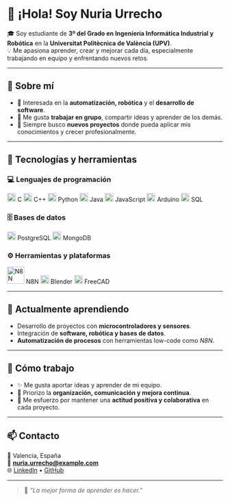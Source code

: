 # 👋 ¡Hola! Soy **Nuria Urrecho**

🎓 Soy estudiante de **3º del Grado en Ingeniería Informática Industrial y Robótica** en la **Universitat Politècnica de València (UPV)**.  
💡 Me apasiona aprender, crear y mejorar cada día, especialmente trabajando en equipo y enfrentando nuevos retos.

---

## 🧠 Sobre mí

- 🤖 Interesada en la **automatización, robótica** y el **desarrollo de software**.  
- 💬 Me gusta **trabajar en grupo**, compartir ideas y aprender de los demás.  
- 🚀 Siempre busco **nuevos proyectos** donde pueda aplicar mis conocimientos y crecer profesionalmente.  

---

## 🧩 Tecnologías y herramientas

### 💻 Lenguajes de programación
<p align="left">
  <img src="https://cdn.jsdelivr.net/gh/devicons/devicon/icons/c/c-original.svg" alt="C" width="20" height="20"/> C  
  <img src="https://cdn.jsdelivr.net/gh/devicons/devicon/icons/cplusplus/cplusplus-original.svg" alt="C++" width="20" height="20"/> C++  
  <img src="https://cdn.jsdelivr.net/gh/devicons/devicon/icons/python/python-original.svg" alt="Python" width="20" height="20"/> Python  
  <img src="https://cdn.jsdelivr.net/gh/devicons/devicon/icons/java/java-original.svg" alt="Java" width="20" height="20"/> Java  
  <img src="https://cdn.jsdelivr.net/gh/devicons/devicon/icons/javascript/javascript-original.svg" alt="JavaScript" width="20" height="20"/> JavaScript  
  <img src="https://cdn.jsdelivr.net/gh/devicons/devicon/icons/arduino/arduino-original.svg" alt="Arduino"width="20" height="20"/> Arduino  
  <img src="https://cdn.jsdelivr.net/gh/devicons/devicon/icons/sqlite/sqlite-original.svg" alt="SQL" width="20" height="20"/> SQL  
</p>

### 🗄️ Bases de datos
<p align="left">
  <img src="https://cdn.jsdelivr.net/gh/devicons/devicon/icons/postgresql/postgresql-original.svg" alt="PostgreSQL" width="20" height="20"/> PostgreSQL  
  <img src="https://cdn.jsdelivr.net/gh/devicons/devicon/icons/mongodb/mongodb-original.svg" alt="MongoDB" width="20" height="20"/> MongoDB  
</p>

### ⚙️ Herramientas y plataformas
<p align="left">
  <img src="https://n8n.io/favicon.ico" alt="N8N" width="40" height="40"/> N8N  
  <img src="https://cdn.jsdelivr.net/gh/devicons/devicon/icons/blender/blender-original.svg" alt="Blender" width="20" height="20"/> Blender  
  <img src="https://upload.wikimedia.org/wikipedia/commons/3/3a/FreeCAD-logo.svg" alt="FreeCAD" width="20" height="20"/> FreeCAD  
</p>

---

## 🌱 Actualmente aprendiendo

- Desarrollo de proyectos con **microcontroladores y sensores**.  
- Integración de **software, robótica y bases de datos**.  
- **Automatización de procesos** con herramientas low-code como *N8N*.  

---

## 🤝 Cómo trabajo

- ✨ Me gusta aportar ideas y aprender de mi equipo.  
- 🧩 Priorizo la **organización, comunicación y mejora continua**.  
- 💪 Me esfuerzo por mantener una **actitud positiva y colaborativa** en cada proyecto.  

---

## 📫 Contacto

📍 Valencia, España  
📧 **nuria.urrecho@example.com**  
🌐 [LinkedIn](https://www.linkedin.com/) • [GitHub](https://github.com/nuriaurrecho)

---

> 💬 *“La mejor forma de aprender es hacer.”*

